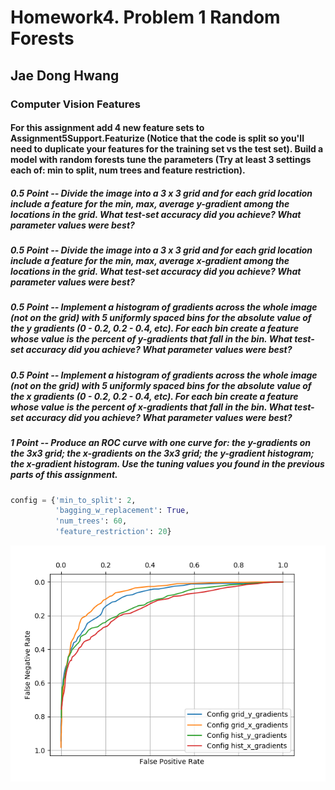 # Homework4. Problem 1 Random Forests

## Jae Dong Hwang

### Computer Vision Features

#### For this assignment add 4 new feature sets to Assignment5Support.Featurize (Notice that the code is split so you'll need to duplicate your features for the training set vs the test set). Build a model with random forests tune the parameters (Try at least 3 settings each of: min to split, num trees and feature restriction). 

##### 0.5 Point -- Divide the image into a 3 x 3 grid and for each grid location include a feature for the min, max, average y-gradient among the locations in the grid. What test-set accuracy did you achieve? What parameter values were best?

##### 0.5 Point -- Divide the image into a 3 x 3 grid and for each grid location include a feature for the min, max, average x-gradient among the locations in the grid. What test-set accuracy did you achieve? What parameter values were best?

##### 0.5 Point -- Implement a histogram of gradients across the whole image (not on the grid) with 5 uniformly spaced bins for the absolute value of the y gradients (0 - 0.2, 0.2 - 0.4, etc). For each bin create a feature whose value is the percent of y-gradients that fall in the bin. What test-set accuracy did you achieve? What parameter values were best?

##### 0.5 Point -- Implement a histogram of gradients across the whole image (not on the grid) with 5 uniformly spaced bins for the absolute value of the x gradients (0 - 0.2, 0.2 - 0.4, etc). For each bin create a feature whose value is the percent of x-gradients that fall in the bin. What test-set accuracy did you achieve? What parameter values were best?

##### 1 Point -- Produce an ROC curve with one curve for: the y-gradients on the 3x3 grid; the x-gradients on the 3x3 grid; the y-gradient histogram; the x-gradient histogram. Use the tuning values you found in the previous parts of this assignment.

```python
config = {'min_to_split': 2,
          'bagging_w_replacement': True,
          'num_trees': 60,
          'feature_restriction': 20}
```
![prob1compare_roc_curves_by_selected_features_0.0_1.0_0.01](prob1compare_roc_curves_by_selected_features_0.0_1.0_0.01.png)